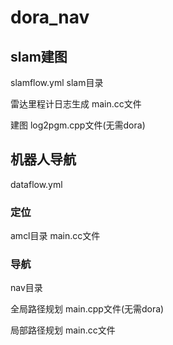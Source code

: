 # dora_nav

## slam建图
slamflow.yml
slam目录

雷达里程计日志生成 main.cc文件

建图  log2pgm.cpp文件(无需dora)


## 机器人导航
dataflow.yml
### 定位
amcl目录 main.cc文件
### 导航
nav目录

全局路径规划 main.cpp文件(无需dora)

局部路径规划 main.cc文件
